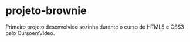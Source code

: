 # projeto-brownie

 Primeiro projeto desenvolvido sozinha durante o curso de HTML5 e CSS3 pelo CursoemVídeo.
